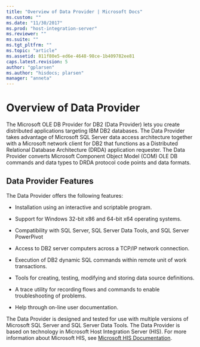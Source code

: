 ```yaml
---
title: "Overview of Data Provider | Microsoft Docs"
ms.custom: ""
ms.date: "11/30/2017"
ms.prod: "host-integration-server"
ms.reviewer: ""
ms.suite: ""
ms.tgt_pltfrm: ""
ms.topic: "article"
ms.assetid: 811f80e5-ed6e-4648-98ce-1b409782ee81
caps.latest.revision: 5
author: "gplarsen"
ms.author: "hisdocs; plarsen"
manager: "anneta"
---
```

# Overview of Data Provider
The Microsoft OLE DB Provider for DB2 (Data Provider) lets you create distributed applications targeting IBM DB2 databases. The Data Provider takes advantage of Microsoft SQL Server data access architecture together with a Microsoft network client for DB2 that functions as a Distributed Relational Database Architecture (DRDA) application requester. The Data Provider converts Microsoft Component Object Model (COM) OLE DB commands and data types to DRDA protocol code points and data formats.  
  
## Data Provider Features  
 The Data Provider offers the following features:  
  
-   Installation using an interactive and scriptable program.  
  
-   Support for Windows 32-bit x86 and 64-bit x64 operating systems.  
  
-   Compatibility with SQL Server, SQL Server Data Tools, and SQL Server PowerPivot  
  
-   Access to DB2 server computers across a TCP/IP network connection.  
  
-   Execution of DB2 dynamic SQL commands within remote unit of work transactions.  
  
-   Tools for creating, testing, modifying and storing data source definitions.  
  
-   A trace utility for recording flows and commands to enable troubleshooting of problems.  
  
-   Help through on-line user documentation.  
  
 The Data Provider is designed and tested for use with multiple versions of Microsoft SQL Server and SQL Server Data Tools. The Data Provider is based on technology in Microsoft Host Integration Server (HIS). For more information about Microsoft HIS, see [Microsoft HIS Documentation](http://go.microsoft.com/fwlink/?LinkId=799230).